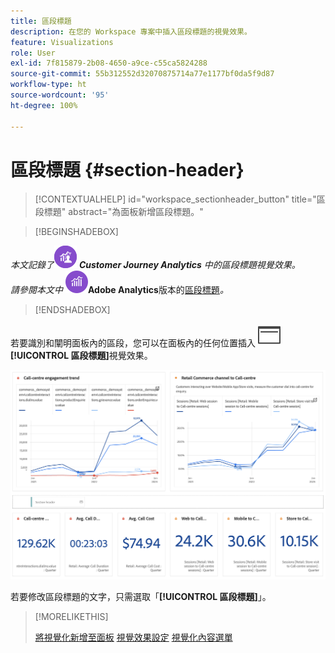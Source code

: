 ```yaml
---
title: 區段標題
description: 在您的 Workspace 專案中插入區段標題的視覺效果。
feature: Visualizations
role: User
exl-id: 7f815879-2b08-4650-a9ce-c55ca5824288
source-git-commit: 55b312552d32070875714a77e1177bf0da5f9d87
workflow-type: ht
source-wordcount: '95'
ht-degree: 100%

---
```


# 區段標題 {#section-header}

<!-- markdownlint-disable MD034 -->

>[!CONTEXTUALHELP]
>id="workspace_sectionheader_button"
>title="區段標題"
>abstract="為面板新增區段標題。"

<!-- markdownlint-enable MD034 -->


>[!BEGINSHADEBOX]


_本文記錄了_![CustomerJourneyAnalytics](/help/assets/icons/CustomerJourneyAnalytics.svg) _**Customer Journey Analytics** 中的區段標題視覺效果。_<br/>_請參閱本文中 ![AdobeAnalytics](/help/assets/icons/AdobeAnalytics.svg)_**Adobe Analytics**版本的[區段標題](https://experienceleague.adobe.com/zh-hant/docs/analytics/analyze/analysis-workspace/visualizations/section-header)_。_

>[!ENDSHADEBOX]

若要識別和闡明面板內的區段，您可以在面板內的任何位置插入 ![PageRule](/help/assets/icons/PageRule.svg) **[!UICONTROL 區段標題]**&#x200B;視覺效果。

![區段標題](/help/analysis-workspace/visualizations/assets/section-header.png)

若要修改區段標題的文字，只需選取「**[!UICONTROL 區段標題]**」。


>[!MORELIKETHIS]
>
>[將視覺化新增至面板](/help/analysis-workspace/visualizations/freeform-analysis-visualizations.md#add-visualizations-to-a-panel)
>[視覺效果設定](/help/analysis-workspace/visualizations/freeform-analysis-visualizations.md#settings)
>[視覺化內容選單](/help/analysis-workspace/visualizations/freeform-analysis-visualizations.md#context-menu)
>
